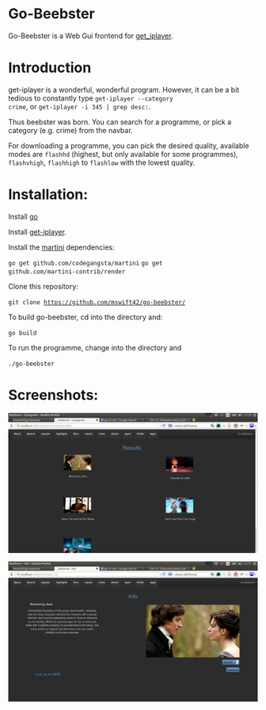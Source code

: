 Go-Beebster
=============================

Go-Beebster is a Web Gui frontend for [get_iplayer](http://www.infradead.org/get_iplayer/html/get_iplayer.html).

Introduction
============

get-iplayer is a wonderful, wonderful program. However, it can be a bit tedious to constantly type <code>get-iplayer --category crime</code>, or <code>get-iplayer -i 345 | grep desc:</code>.

Thus beebster was born. You can search for a programme, or pick a category (e.g. crime) from the navbar.

For downloading a programme, you can pick the desired quality,
available modes are `flashhd` (highest, but only available for some programmes),
`flashvhigh`, `flashhigh` to `flashlow` with the lowest quality.


Installation:
=============

Install [go](http://golang.org/)

Install [get-iplayer](https://github.com/dinkypumpkin/get_iplayer).

Install the [martini](https://github.com/codegangsta/martini) dependencies:

<code>go get github.com/codegangsta/martini</code>
<code>go get github.com/martini-contrib/render</code>

Clone this repository:

<code>git clone https://github.com/mswift42/go-beebster/</code>

To build go-beebster, cd into the directory and:

<code>go build</code>

To run the programme, change into the directory and

<code>./go-beebster</code>


Screenshots:
============

![category](https://github.com/mswift42/go-beebster/raw/master/Screenshot-cat.png)

![info](https://github.com/mswift42/go-beebster/raw/master/Screenshot-info.png)
